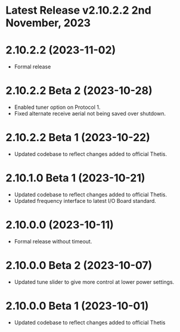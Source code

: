 # Latest Release v2.10.2.2 2nd November, 2023

# 2.10.2.2 (2023-11-02)
- Formal release

# 2.10.2.2 Beta 2 (2023-10-28)
- Enabled tuner option on Protocol 1.
- Fixed alternate receive aerial not being saved over shutdown. 

# 2.10.2.2 Beta 1 (2023-10-22)
- Updated codebase to reflect changes added to official Thetis.

# 2.10.1.0 Beta 1 (2023-10-21)
- Updated codebase to reflect changes added to official Thetis.
- Updated frequency interface to latest I/O Board standard.

# 2.10.0.0 (2023-10-11)
- Formal release without timeout.

# 2.10.0.0 Beta 2 (2023-10-07)
- Updated tune slider to give more control at lower power settings.

# 2.10.0.0 Beta 1 (2023-10-01)
- Updated codebase to reflect changes added to official Thetis



